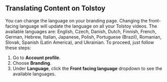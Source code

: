 ## Translating Content on Tolstoy

You can change the language on your branding page. Changing the front-facing language will update the language on all your Tolstoy videos. The available languages are: English, Czech, Danish, Dutch, Finnish, French, German, Hebrew, Italian, Japanese, Polish, Portuguese (Brazil), Romanian, Slovak, Spanish (Latin America), and Ukrainian. To proceed, just follow these steps:

1. Go to **Account profile**.
2. Choose **Branding**.
3. Under **Language**, click the **Front facing language** dropdown to see the available languages.

